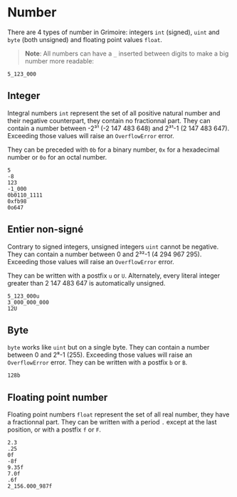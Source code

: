 # Number

There are 4 types of number in Grimoire: integers `int` (signed), `uint` and `byte` (both unsigned) and floating point values `float`.

> **Note**: All numbers can have a `_` inserted between digits to make a big number more readable:
```grimoire
5_123_000
```

## Integer

Integral numbers `int` represent the set of all positive natural number and their negative counterpart, they contain no fractionnal part.
They can contain a number between -2³¹ (-2 147 483 648) and 2³¹-1 (2 147 483 647).
Exceeding those values will raise an `OverflowError` error.

They can be preceded with `0b` for a binary number, `0x` for a hexadecimal number or `0o` for an octal number.
```grimoire
5
-8
123
-1_000
0b0110_1111
0xfb98
0o647
```

## Entier non-signé

Contrary to signed integers, unsigned integers `uint` cannot be negative.
They can contain a number between 0 and 2³²-1 (4 294 967 295).
Exceeding those values will raise an `OverflowError` error.

They can be written with a postfix `u` or `U`.
Alternately, every literal integer greater than 2 147 483 647 is automatically unsigned.

```grimoire
5_123_000u
3_000_000_000
12U
```

## Byte

`byte` works like `uint` but on a single byte.
They can contain a number between 0 and 2⁸-1 (255).
Exceeding those values will raise an `OverflowError` error.
They can be written with a postfix `b` or `B`.

```grimoire
128b
```

## Floating point number

Floating point numbers `float` represent the set of all real number, they have a fractionnal part.
They can be written with a period `.` except at the last position, or with a postfix `f` or `F`.
```grimoire
2.3
.25
0f
-8f
9.35f
7.0f
.6f
2_156.000_987f
```